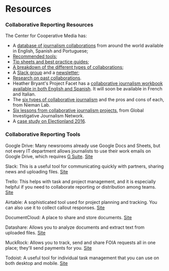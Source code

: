# Resources

### Collaborative Reporting Resources

The Center for Cooperative Media has:  
- A [database of journalism collaborations](https://collaborativejournalism.org/database-search-sort-learn-collaborative-projects-around-world/) from around the world available in English, Spanish and Portuguese; 
- [Recommended tools](https://collaborativejournalism.org/collaborative-technology/); 
- [Tip sheets and best practice guides](https://collaborativejournalism.org/guides/); 
- [A breakdown of the different types of collaborations](https://collaborativejournalism.org/models/); 
- A [Slack group](http://collaborativenews.slack.com) and a [newsletter](https://centerforcooperativemedia.us5.list-manage.com/subscribe?u=7f46611cb324e9e193acda7cc&id=2e8bb60c9c); 
- [Research on past collaborations](https://collaborativejournalism.org/research/). 
- Heather Bryant's Project Facet has a [collaborative journalism workbook available in both English and Spanish](https://www.projectfacet.org/collaborative-journalism-workbook/). It will soon be available in French and Italian. 
- The [six types of collaborative journalism](http://www.niemanlab.org/2017/09/here-are-6-different-kinds-of-collaborative-journalism-and-the-good-and-bad-things-about-each/) and the pros and cons of each, from Nieman Lab. 
- [Six lessons from collaborative journalism projects](https://gijn.org/2018/10/23/collaborative-reporting/), from Global Investigative Journalism Network. 
- A [case study on Electionland 2016](https://propublica.s3.amazonaws.com/assets/docs/electionland-case-study.pdf?_ga=2.4589747.1844853993.1564498985-2144854138.1548797937). 
  

### Collaborative Reporting Tools

Google Drive: Many newsrooms already use Google Docs and Sheets, but not every IT department allows journalists to use their work emails on Google Drive, which requires [G Suite](https://gsuite.google.com/). [Site](https://drive.google.com)

Slack: This is a useful tool for communicating quickly with partners, sharing news and uploading files. [Site](https://slack.com/) 

Trello: This helps with task and project management, and it is especially helpful if you need to collaborate reporting or distribution among teams. [Site](https://trello.com/) 

Airtable: A sophisticated tool used for project planning and tracking. You can also use it to collect callout responses. [Site](https://airtable.com/)

DocumentCloud: A place to share and store documents. [Site](https://www.documentcloud.org/)

Datashare: Allows you to analyze documents and extract text from uploaded files. [Site](https://icij.gitbook.io/datashare/)

MuckRock: Allows you to track, send and share FOIA requests all in one place; they'll send payments for you. [Site](http://www.muckrock.com)

Todoist: A useful tool for individual task management that you can use on both desktop and mobile. [Site](https://en.todoist.com) 
